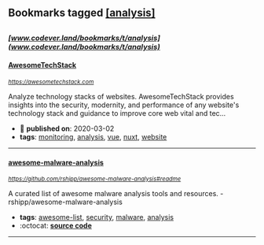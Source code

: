 ## Bookmarks tagged [[analysis]](https://www.codever.land/search?q=[analysis])

_<sup><sup>[www.codever.land/bookmarks/t/analysis](www.codever.land/bookmarks/t/analysis)</sup></sup>_
---
#### [AwesomeTechStack](https://awesometechstack.com)
_<sup>https://awesometechstack.com</sup>_

Analyze technology stacks of websites. AwesomeTechStack provides insights into the security, modernity, and performance of any website's technology stack and guidance to improve core web vital and tec...
* :calendar: **published on**: 2020-03-02
* **tags**: [monitoring](../tagged/monitoring.md), [analysis](../tagged/analysis.md), [vue](../tagged/vue.md), [nuxt](../tagged/nuxt.md), [website](../tagged/website.md)
---
#### [awesome-malware-analysis](https://github.com/rshipp/awesome-malware-analysis#readme)
_<sup>https://github.com/rshipp/awesome-malware-analysis#readme</sup>_

A curated list of awesome malware analysis tools and resources. - rshipp/awesome-malware-analysis
* **tags**: [awesome-list](../tagged/awesome-list.md), [security](../tagged/security.md), [malware](../tagged/malware.md), [analysis](../tagged/analysis.md)
* :octocat: **[source code](https://github.com/rshipp/awesome-malware-analysis#readme)**
---
